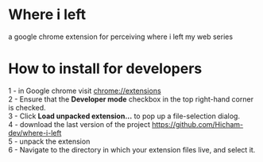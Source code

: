 # Where i left
a google chrome extension for perceiving where i left my web series

# How to install for developers
1 - in Google chrome visit <a href="chrome://extensions">chrome://extensions</a><br>
2 - Ensure that the <strong>Developer mode</strong> checkbox in the top right-hand corner is checked.<br>
3 - Click <strong>Load unpacked extension…</strong> to pop up a file-selection dialog.  <br>
4 - download the last version of the project <a href="https://github.com/Hicham-dev/where-i-left" >https://github.com/Hicham-dev/where-i-left</a><br>
5 - unpack the extension <br>
6 - Navigate to the directory in which your extension files live, and select it.<br>

